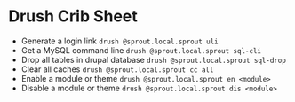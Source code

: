 Drush Crib Sheet
================

  * Generate a login link
    `drush @sprout.local.sprout uli`
  * Get a MySQL command line
    `drush @sprout.local.sprout sql-cli`
  * Drop all tables in drupal database
    `drush @sprout.local.sprout sql-drop`
  * Clear all caches
    `drush @sprout.local.sprout cc all`
  * Enable a module or theme
    `drush @sprout.local.sprout en <module>`
  * Disable a module or theme
    `drush @sprout.local.sprout dis <module>`

